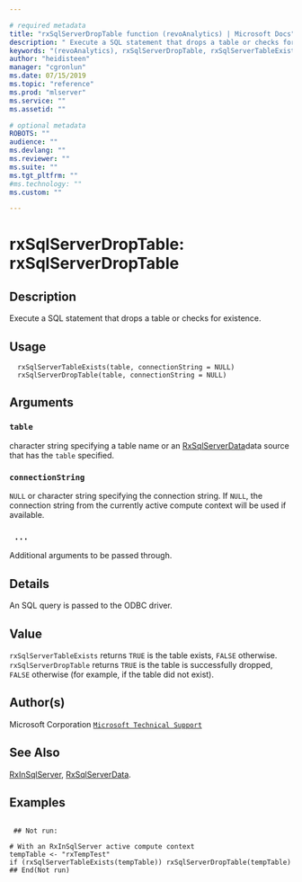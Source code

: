 ```yaml
--- 

# required metadata 
title: "rxSqlServerDropTable function (revoAnalytics) | Microsoft Docs" 
description: " Execute a SQL statement that drops a table or checks for existence. " 
keywords: "(revoAnalytics), rxSqlServerDropTable, rxSqlServerTableExists, file" 
author: "heidisteen" 
manager: "cgronlun" 
ms.date: 07/15/2019
ms.topic: "reference" 
ms.prod: "mlserver" 
ms.service: "" 
ms.assetid: "" 

# optional metadata 
ROBOTS: "" 
audience: "" 
ms.devlang: "" 
ms.reviewer: "" 
ms.suite: "" 
ms.tgt_pltfrm: "" 
#ms.technology: "" 
ms.custom: "" 

--- 
```




 # rxSqlServerDropTable:  rxSqlServerDropTable  
 ## Description

Execute a SQL statement that drops a table or checks for existence.


 ## Usage

```   
  rxSqlServerTableExists(table, connectionString = NULL)
  rxSqlServerDropTable(table, connectionString = NULL)

```


 ## Arguments



 ### `table`
  character string specifying a table name or an [RxSqlServerData](RxSqlServerData.md)data source that has the `table` specified.  



 ### `connectionString`
 `NULL` or character string specifying the connection string.  If `NULL`, the connection string from the currently  active compute context will be used if available.  



 ### ` ...`
  Additional arguments to be passed through.  




 ## Details

An SQL query is passed to the ODBC driver.


 ## Value

`rxSqlServerTableExists` returns `TRUE` is the table exists, `FALSE` otherwise.
`rxSqlServerDropTable` returns `TRUE` is the table is successfully dropped, 
`FALSE` otherwise (for example, if the table did not exist).


 ## Author(s)

Microsoft Corporation [`Microsoft Technical Support`](https://go.microsoft.com/fwlink/?LinkID=698556&clcid=0x409)





 ## See Also

[RxInSqlServer](RxInSqlServer.md),
[RxSqlServerData](RxSqlServerData.md).

 ## Examples

 ```

  ## Not run:

# With an RxInSqlServer active compute context
tempTable <- "rxTempTest"
if (rxSqlServerTableExists(tempTable)) rxSqlServerDropTable(tempTable)
 ## End(Not run) 
```




